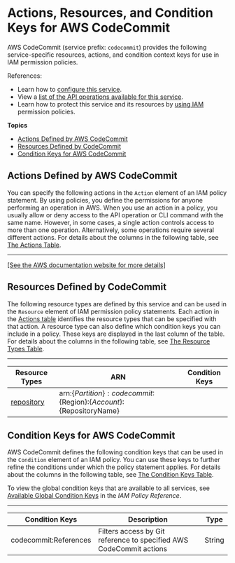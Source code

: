 # Actions, Resources, and Condition Keys for AWS CodeCommit<a name="list_awscodecommit"></a>

AWS CodeCommit \(service prefix: `codecommit`\) provides the following service\-specific resources, actions, and condition context keys for use in IAM permission policies\.

References:
+ Learn how to [configure this service](https://docs.aws.amazon.com/codecommit/latest/userguide/)\.
+ View a [list of the API operations available for this service](https://docs.aws.amazon.com/codecommit/latest/APIReference/)\.
+ Learn how to protect this service and its resources by [using IAM](https://docs.aws.amazon.com/codecommit/latest/userguide/auth-and-access-control-permissions-reference.html) permission policies\.

**Topics**
+ [Actions Defined by AWS CodeCommit](#awscodecommit-actions-as-permissions)
+ [Resources Defined by CodeCommit](#awscodecommit-resources-for-iam-policies)
+ [Condition Keys for AWS CodeCommit](#awscodecommit-policy-keys)

## Actions Defined by AWS CodeCommit<a name="awscodecommit-actions-as-permissions"></a>

You can specify the following actions in the `Action` element of an IAM policy statement\. By using policies, you define the permissions for anyone performing an operation in AWS\. When you use an action in a policy, you usually allow or deny access to the API operation or CLI command with the same name\. However, in some cases, a single action controls access to more than one operation\. Alternatively, some operations require several different actions\. For details about the columns in the following table, see [The Actions Table](reference_policies_actions-resources-contextkeys.md#actions_table)\.


****  
[\[See the AWS documentation website for more details\]](http://docs.aws.amazon.com/IAM/latest/UserGuide/list_awscodecommit.html)

## Resources Defined by CodeCommit<a name="awscodecommit-resources-for-iam-policies"></a>

The following resource types are defined by this service and can be used in the `Resource` element of IAM permission policy statements\. Each action in the [Actions table](#awscodecommit-actions-as-permissions) identifies the resource types that can be specified with that action\. A resource type can also define which condition keys you can include in a policy\. These keys are displayed in the last column of the table\. For details about the columns in the following table, see [The Resource Types Table](reference_policies_actions-resources-contextkeys.md#resources_table)\.


****  

| Resource Types | ARN | Condition Keys | 
| --- | --- | --- | 
|   [ repository ](https://docs.aws.amazon.com/codecommit/latest/userguide/https://docs.aws.amazon.com/codecommit/latest/userguide/auth-and-access-control-iam-access-control-identity-based.html#arn-formats)  |  arn:$\{Partition\}:codecommit:$\{Region\}:$\{Account\}:$\{RepositoryName\}  |  | 

## Condition Keys for AWS CodeCommit<a name="awscodecommit-policy-keys"></a>

AWS CodeCommit defines the following condition keys that can be used in the `Condition` element of an IAM policy\. You can use these keys to further refine the conditions under which the policy statement applies\. For details about the columns in the following table, see [The Condition Keys Table](reference_policies_actions-resources-contextkeys.md#context_keys_table)\.

To view the global condition keys that are available to all services, see [Available Global Condition Keys](reference_policies_condition-keys.html#AvailableKeys) in the *IAM Policy Reference*\.


****  

| Condition Keys | Description | Type | 
| --- | --- | --- | 
|   codecommit:References  | Filters access by Git reference to specified AWS CodeCommit actions | String | 